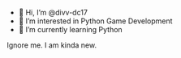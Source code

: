 - 👋 Hi, I’m @divv-dc17
- 👀 I’m interested in Python Game Development
- 🌱 I’m currently learning Python

Ignore me. I am kinda new.

